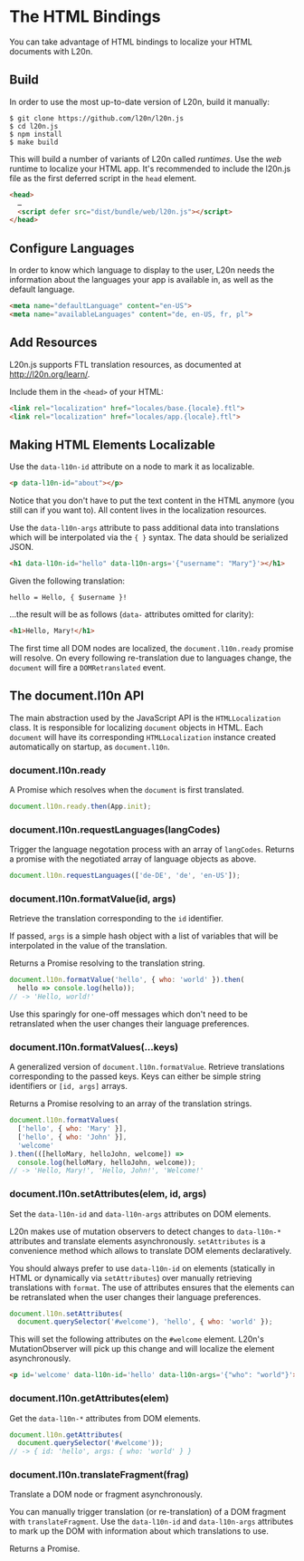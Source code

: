 The HTML Bindings
=================

You can take advantage of HTML bindings to localize your HTML documents 
with L20n.  


Build
-----

In order to use the most up-to-date version of L20n, build it manually:

    $ git clone https://github.com/l20n/l20n.js
    $ cd l20n.js
    $ npm install
    $ make build

This will build a number of variants of L20n called *runtimes*.  Use the *web* 
runtime to localize your HTML app.  It's recommended to include the l20n.js 
file as the first deferred script in the `head` element.

```html
<head>
  …
  <script defer src="dist/bundle/web/l20n.js"></script>
</head>
```


Configure Languages
-------------------

In order to know which language to display to the user, L20n needs the 
information about the languages your app is available in, as well as the 
default language.

```html
<meta name="defaultLanguage" content="en-US">
<meta name="availableLanguages" content="de, en-US, fr, pl">
```


Add Resources
-------------

L20n.js supports FTL translation resources, as documented at 
http://l20n.org/learn/.

Include them in the `<head>` of your HTML:

```html
<link rel="localization" href="locales/base.{locale}.ftl">
<link rel="localization" href="locales/app.{locale}.ftl">
```


Making HTML Elements Localizable
--------------------------------

Use the `data-l10n-id` attribute on a node to mark it as localizable.

```html
<p data-l10n-id="about"></p>
```

Notice that you don't have to put the text content in the HTML anymore (you 
still can if you want to).  All content lives in the localization resources.

Use the `data-l10n-args` attribute to pass additional data into translations 
which will be interpolated via the `{ }` syntax.  The data should be 
serialized JSON.

```html
<h1 data-l10n-id="hello" data-l10n-args='{"username": "Mary"}'></h1>
```

Given the following translation:

```properties
hello = Hello, { $username }!
```

…the result will be as follows (`data-` attributes omitted for 
clarity):

```html
<h1>Hello, Mary!</h1>
```

The first time all DOM nodes are localized, the `document.l10n.ready` promise 
will resolve.  On every following re-translation due to languages change, 
the `document` will fire a `DOMRetranslated` event.


The document.l10n API
---------------------

The main abstraction used by the JavaScript API is the `HTMLLocalization` 
class.  It is responsible for localizing `document` objects in HTML.  Each 
`document` will have its corresponding `HTMLLocalization` instance created 
automatically on startup, as `document.l10n`.


### document.l10n.ready

A Promise which resolves when the `document` is first translated.

```javascript
document.l10n.ready.then(App.init);
```


### document.l10n.requestLanguages(langCodes)

Trigger the language negotation process with an array of `langCodes`.  Returns 
a promise with the negotiated array of language objects as above.

```javascript
document.l10n.requestLanguages(['de-DE', 'de', 'en-US']);
```


### document.l10n.formatValue(id, args)

Retrieve the translation corresponding to the `id` identifier.

If passed, `args` is a simple hash object with a list of variables that will be 
interpolated in the value of the translation.

Returns a Promise resolving to the translation string.

```javascript
document.l10n.formatValue('hello', { who: 'world' }).then(
  hello => console.log(hello));
// -> 'Hello, world!'
```

Use this sparingly for one-off messages which don't need to be retranslated 
when the user changes their language preferences.


### document.l10n.formatValues(...keys)

A generalized version of `document.l10n.formatValue`.  Retrieve translations 
corresponding to the passed keys.  Keys can either be simple string identifiers 
or `[id, args]` arrays.

Returns a Promise resolving to an array of the translation strings.

```javascript
document.l10n.formatValues(
  ['hello', { who: 'Mary' }],
  ['hello', { who: 'John' }],
  'welcome'
).then(([helloMary, helloJohn, welcome]) =>
  console.log(helloMary, helloJohn, welcome));
// -> 'Hello, Mary!', 'Hello, John!', 'Welcome!'
```


### document.l10n.setAttributes(elem, id, args)

Set the `data-l10n-id` and `data-l10n-args` attributes on DOM elements.

L20n makes use of mutation observers to detect changes to `data-l10n-*`
attributes and translate elements asynchronously.  `setAttributes` is 
a convenience method which allows to translate DOM elements declaratively.

You should always prefer to use `data-l10n-id` on elements (statically in HTML 
or dynamically via `setAttributes`) over manually retrieving translations with 
`format`.  The use of attributes ensures that the elements can be retranslated 
when the user changes their language preferences.

```javascript
document.l10n.setAttributes(
  document.querySelector('#welcome'), 'hello', { who: 'world' });
```

This will set the following attributes on the `#welcome` element.  L20n's 
MutationObserver will pick up this change and will localize the element 
asynchronously.

```html
<p id='welcome' data-l10n-id='hello' data-l10n-args='{"who": "world"}'></p> 
```


### document.l10n.getAttributes(elem)

Get the `data-l10n-*` attributes from DOM elements.

```javascript
document.l10n.getAttributes(
  document.querySelector('#welcome'));
// -> { id: 'hello', args: { who: 'world' } }
```


### document.l10n.translateFragment(frag)

Translate a DOM node or fragment asynchronously.

You can manually trigger translation (or re-translation) of a DOM fragment with 
`translateFragment`.  Use the `data-l10n-id` and `data-l10n-args` attributes to 
mark up the DOM with information about which translations to use.

Returns a Promise.
